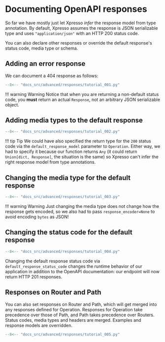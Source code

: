 # Documenting OpenAPI responses

So far we have mostly just let Xpresso _infer_ the response model from type annotation.
By default, Xpresso assumes the response is JSON serializable type and uses `"application/json"` with an HTTP 200 status code.

You can also declare other responses or override the default response's status code, media type or schema.

## Adding an error response

We can document a 404 response as follows:

```python
--8<-- "docs_src/advanced/responses/tutorial_001.py"
```

!!! warning Warning
    Notice that when you are returning a non-default status code, you **must** return an actual `Response`, not an arbitrary JSON serializable object.

## Adding media types to the default response

```python
--8<-- "docs_src/advanced/responses/tutorial_002.py"
```

!!! tip Tip
    We could have also specified the return type for the `200` status code via the `default_response_model` parameter to `Operation`.
    Either way, we had to specify it because our function returns `Any` (it could return `Union[dict, Response]`, the situation is the same) so Xpresso can't infer the right response model from type annotations.

## Changing the media type for the default response

```python
--8<-- "docs_src/advanced/responses/tutorial_003.py"
```

!!! warning Warning
    Just changing the media type does not change how the response gets encoded, so we also had to pass `response_encoder=None` to avoid encoding `bytes` as JSON!

## Changing the status code for the default response

```python
--8<-- "docs_src/advanced/responses/tutorial_004.py"
```

Changing the default response status code via `default_response_status_code` changes the runtime behavior of our application in addition to the OpenAPI documentation: our endpoint will now return HTTP 201 responses.

## Responses on Router and Path

You can also set responses on Router and Path, which will get merged into any responses defined for Operation.
Responses for Operation take precedence over those of Path, and Path takes precedence over Routers.
Status codes, media types and headers are merged.
Examples and response models are overridden.

```python
--8<-- "docs_src/advanced/responses/tutorial_005.py"
```
